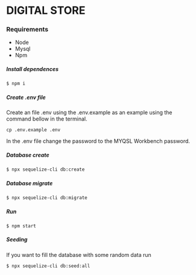 # DIGITAL STORE

### Requirements

- Node
- Mysql
- Npm

##### Install dependences

```sh
$ npm i
```

##### Create .env file

Create an file .env using the .env.example as an example using the command bellow in the terminal.

```
cp .env.example .env
```

In the .env file change the password to the MYQSL Workbench password.

##### Database create

```sh
$ npx sequelize-cli db:create
```

##### Database migrate

```sh
$ npx sequelize-cli db:migrate
```

##### Run

```sh
$ npm start
```

##### Seeding

If you want to fill the database with some random data run 

```sh
$ npx sequelize-cli db:seed:all
```
